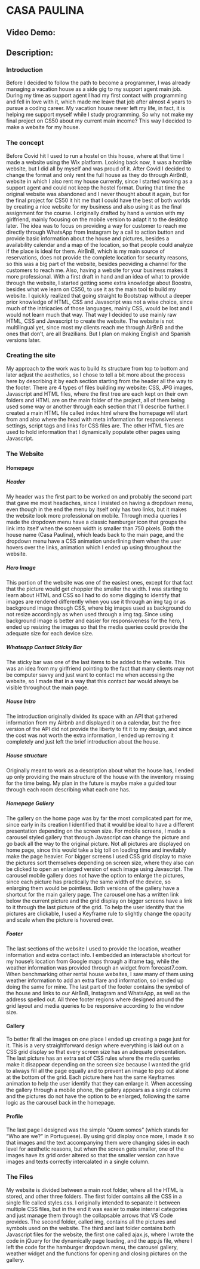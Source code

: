 # CASA PAULINA   
## Video Demo:  <URL HERE>
## Description:
### Introduction
Before I decided to follow the path to become a programmer, I was already managing a vacation house as a side gig to my support agent main job. During my time as support agent I had my first contact with programming and fell in love with it, which made me leave that job after almost 4 years to pursue a coding career. My vacation house never left my life, in fact, it is helping me support myself while I study programming. So why not make my final project on CS50 about my current main income? This way I decided to make a website for my house.

### The concept

Before Covid hit I used to run a hostel on this house, where at that time I made a website using the Wix platform. Looking back now, it was a horrible website, but I did all by myself and was proud of it. After Covid I decided to change the format and only rent the full house as they do through AirBnB, website in which I also rent my house currently, since I started working as a support agent and could not keep the hostel format. During that time the original website was abandoned and I never thought about it again, but for the final project for CS50 it hit me that I could have the best of both worlds by creating a nice website for my business and also using it as the final assignment for the course. 
I originally drafted by hand a version with my girlfriend, mainly focusing on the mobile version to adapt it to the desktop later. The idea was to focus on providing a way for customer to reach me directly through WhatsApp from Instagram by a call to action button and provide basic information about the house and pictures, besides a availability calendar and a map of the location, so that people could analyze if the place is ideal for them. AirBnB, which is my main source of reservations, does not provide the complete location for security reasons, so this was a big part of the website, besides peoviding a channel for the customers to reach me. Also, having a website for your business makes it more professional.
With a first draft in hand and an idea of what to provide through the website, I started getting some extra knowledge about Boostra, besides what we learn on CS50,  to use it as the main tool to build my website. I quickly realized that going straight to Bootstrap without a deeper prior knowledge of HTML, CSS and Javascript was not a wise choice, since much of the intricacies of those languages, mainly CSS, would be lost and I would not learn much that way. That way I decided to use mainly raw HTML, CSS and Javascript to create the website. The website is not multilingual yet, since most my clients reach me through AirBnB and the ones that don’t, are all Brazilians. But I plan on making English and Spanish versions later.

### Creating the site

My approach to the work was to build its structure from top to bottom and later adjust the aesthetics, so I chose to tell a bit more about the process here by describing it by each section starting from the header all the way to the footer. There are 4 types of files building my website: CSS, JPG images, Javascript and HTML files, where the first tree are each kept on their own folders and HTML are on the main folder of the project, all of them being used some way or another through each section that I’ll describe further. I created a main HTML file called index.html where the homepage will start from and also where the head with meta information for responsiveness settings, script tags and links for CSS files are. The other HTML files are used to hold information that I dynamically populate other pages using Javascript.

### The Website

#### Homepage

##### Header

My header was the first part to be worked on and probably the second part that gave me most headaches, since I insisted on having a dropdown menu, even though in the end the menu by itself only has two links, but it makes the website look more professional on mobile. Through media queries I made the dropdown menu have a classic hamburger icon that groups the link into itself when the screen width is smaller than 750 pixels. Both the house name (Casa Paulina), which leads back to the main page, and the dropdown menu have a CSS animation underlining them when the user hovers over the links, animation which I ended up using throughout the website.

##### Hero Image

This portion of the website was one of the easiest ones, except for that fact that the picture would get choppier the smaller the width. I was starting to learn about HTML and CSS so I had to do some digging to identify that images are rendered differently when you use it through an img tag or as background image through CSS, where big images used as background do not resize accordingly as when used through a img tag. Since using background image is better and easier for responsiveness for the hero, I ended up resizing the images so that the media queries could provide the adequate size for each device size. 

##### Whatsapp Contact Sticky Bar

The sticky bar was one of the last items to be added to the website. This was an idea from my girlfriend pointing to the fact that many clients may not be computer savvy and just want to contact me when accessing the website, so I made that in a way that this contact bar would always be visible throughout the main page.

##### House Intro

The introduction originally divided its space with an API that gathered information from my Airbnb and displayed it on a calendar, but the free version of the API did not provide the liberty to fit it to my design, and since the cost was not worth the extra information, I ended up removing it completely and just left the brief introduction about the house.

##### House structure

Originally meant to work as a description about what the house has, I ended up only providing the main structure of the house with the inventory missing for the time being. My plan in the future is maybe make a guided tour through each room describing what each one has.

##### Homepage Gallery

The gallery on the home page was by far the most complicated part for me, since early in its creation I identified that it would be ideal to have a different presentation depending on the screen size. For mobile screens, I made a carousel styled gallery that through Javascript can change the picture and go back all the way to the original picture. Not all pictures are displayed on home page, since this would take a big toll on loading time and inevitably make the page heavier. For bigger screens I used CSS grid display to make the pictures sort themselves depending on screen size, where they also can be clicked to open an enlarged version of each image using Javascript. The carousel mobile gallery does not have the option to enlarge the pictures, since each picture has practically the same width of the device, so enlarging them would be pointless. Both versions of the gallery have a shortcut for the main gallery page. The carousel one has a written link below the current picture and the grid display on bigger screens have a link to it through the last picture of the grid. To help the user identify that the pictures are clickable, I used a Keyframe rule to slightly change the opacity and scale when the picture is hovered over.

 ##### Footer
 
The last sections of the website I used to provide the location, weather information and extra contact info. I embedded an interactable shortcut for my house’s location from Google maps through a iframe tag, while the weather information was provided through an widget from forecast7.com. When benchmarking other rental house websites, I saw many of them using weather information to add an extra flare and information, so I ended up doing the same for mine. The last part of the footer contains the symbol of the house and links to our AirBnB, Instagram and WhatsApp, as well as the address spelled out. All three footer regions where designed around the grid layout and media queries to be responsive according to the window size.

#### Gallery

To better fit all the images on one place I ended up creating a page just for it. This is a very straightforward design where everything is laid out on a CSS grid display so that every screen size has an adequate presentation. The last picture has an extra set of CSS rules where the media queries make it disappear depending on the screen size because I wanted the grid to always fill all the page equally and to prevent an image to pop out alone at the bottom of the grid. Each picture here has the same Keyframes animation to help the user identify that they can enlarge it. When accessing the gallery through a mobile phone, the gallery appears as a single column and the pictures do not have the option to be enlarged, following the same logic as the carousel back in the homepage.

#### Profile

The last page I designed was the simple “Quem somos” (which stands for “Who are we?” in Portuguese). By using grid display once more, I made it so that images and the text accompanying them were changing sides in each level for aesthetic reasons, but when the screen gets smaller, one of the images have its grid order altered so that the smaller version can have images and texts correctly intercalated in a single column.

### The Files

My website is divided between a main root folder, where all the HTML is stored, and other three folders. The first folder contains all the CSS in a single file called styles.css. I originally intended to separate it between multiple CSS files, but in the end it was easier to make internal categories and just manage them through the collapsable arrows that VS Code provides. The second folder, called img, contains all the pictures and symbols used on the website. The third and last folder contains both Javascript files for the website, the first one called ajax.js, where I wrote the code in jQuery for the dynamically page loading, and the app.js file, where I left the code for the hamburger dropdown menu, the carousel gallery, weather widget and the functions for opening and closing pictures on the gallery. 
